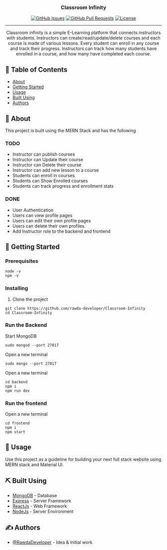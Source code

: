 <h3 align="center">Classroom Infinity</h3>

<div align="center">

[![GitHub Issues](https://img.shields.io/github/issues/kylelobo/The-Documentation-Compendium.svg)](https://github.com/rawda-developer/Classroom-Infinity/issues)
[![GitHub Pull Requests](https://img.shields.io/github/issues-pr/kylelobo/The-Documentation-Compendium.svg)](https://github.com/rawda-developer/Classroom-Infinity/pulls)
[![License](https://img.shields.io/badge/license-MIT-blue.svg)](/LICENSE)

</div>

---

<p align="center"> 
Classroom infinity is a simple E-Learning platform that connects instructors with students. Instructors can create/read/update/delete courses and each course is made of various lessons. Every student can enroll in any course and track their progress. Instructors can track how many students have enrolled in a course, and how many have completed each course.  <br> 
</p>

## 📝 Table of Contents

- [About](#about)
- [Getting Started](#getting_started)
- [Usage](#usage)
- [Built Using](#built_using)
- [Authors](#authors)

## 🧐 About <a name = "about"></a>

This project is built using the MERN Stack and has the following

### TODO

- Instructor can publish courses
- Instructor can Update their course
- Instructor can Delete their course
- Instructor can add new lesson to a course
- Students can enroll in courses
- Students can Show Enrolled courses
- Students can track progress and enrollment stats

### DONE

- User Authentication
- Users can view profile pages
- Users can edit their own profile pages
- Users can delete their own profiles.
- Add Instructor role to the backend and frontend

## 🏁 Getting Started <a name = "getting_started"></a>

### Prerequisites

```
node -v
npm -v
```

### Installing

1. Clone the project

```
git clone https://github.com/rawda-developer/Classroom-Infinity
cd Classroom-Infinity
```

### Run the Backend

Start MongoDB

```
sudo mongod --port 27017
```

Open a new terminal

```
sudo mongo --port 27017
```

Open a new terminal

```
cd backend
npm i
npm run dev
```

### Run the frontend

Open a new terminal

```
cd frontend
npm i
npm start
```

## 🎈 Usage <a name="usage"></a>

Use this project as a guideline for building your next full stack website using MERN stack and Material UI.

## ⛏️ Built Using <a name = "built_using"></a>

- [MongoDB](https://www.mongodb.com/) - Database
- [Express](https://expressjs.com/) - Server Framework
- [ReactJs](https://reactjs.org/) - Web Framework
- [NodeJs](https://nodejs.org/en/) - Server Environment

## ✍️ Authors <a name = "authors"></a>

- [@RawdaDeveloper](https://github.com/rawda-developer/) - Idea & Initial work
